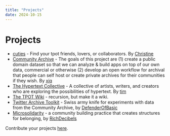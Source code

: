```yaml
---
title: "Projects"
date: 2024-10-15
---
```


# Projects


- [cuties](https://cuties.app/) - Find your tpot friends, lovers, or collaborators. By [Christine](https://x.com/christineist)
- [Community Archive](https://github.com/TheExGenesis/community-archive) - The goals of this project are (1) create a public domain dataset so that we can analyze & build apps on top of our own data, commercial or otherwise (2) develop an open workflow for archival that people can self host or create private archives for their communities if they wish.  By [xiq](https://x.com/exgenesis/status/1832836292876410903)
- [The Hypertext Collective](https://hypertextcollective.com) - A collective of artists, writers, and creators who are exploring the possibilities of hypertext. By [tim](https://x.com/wayfaring_tim)
- [The TPOT Wiki](/) - recursion, but make it a wiki.
- [Twitter Archive Toolkit](https://github.com/DefenderOfBasic/twitter-archive-toolkit) - Swiss army knife for experiments with data from the Community Archive, by [DefenderOfBasic](https://x.com/DefenderOfBasic)
- [Microsolidarity](https://www.microsolidarity.cc/) - a community building practice that creates structures for belonging, by [RichDecibels](https://x.com/RichDecibels)

Contribute your projects [here](https://github.com/timothyylim/tpot-wiki).
